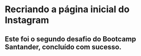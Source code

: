 # Recriando a página inicial do Instagram
## Este foi o segundo desafio do Bootcamp Santander, concluído com sucesso. 
